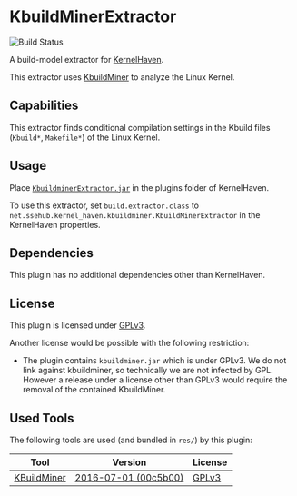 # KbuildMinerExtractor

![Build Status](https://jenkins.sse.uni-hildesheim.de/buildStatus/icon?job=KernelHaven_KbuildMinerExtractor)

A build-model extractor for [KernelHaven](https://github.com/KernelHaven/KernelHaven).

This extractor uses [KbuildMiner](https://github.com/ckaestne/KBuildMiner) to analyze the Linux Kernel.

## Capabilities

This extractor finds conditional compilation settings in the Kbuild files (`Kbuild*`, `Makefile*`) of the Linux Kernel.

## Usage

Place [`KbuildminerExtractor.jar`](https://jenkins.sse.uni-hildesheim.de/view/KernelHaven/job/KernelHaven_KbuildMinerExtractor/lastSuccessfulBuild/artifact/build/jar/KbuildminerExtractor.jar) in the plugins folder of KernelHaven.

To use this extractor, set `build.extractor.class` to `net.ssehub.kernel_haven.kbuildminer.KbuildMinerExtractor` in the KernelHaven properties.

## Dependencies

This plugin has no additional dependencies other than KernelHaven.

## License

This plugin is licensed under [GPLv3](https://www.gnu.org/licenses/gpl-3.0.html).

Another license would be possible with the following restriction:
* The plugin contains `kbuildminer.jar` which is under GPLv3. We do not link against kbuildminer, so technically we are not infected by GPL. However a release under a license other than GPLv3 would require the removal of the contained KbuildMiner.

## Used Tools

The following tools are used (and bundled in `res/`) by this plugin:

| Tool | Version | License |
|------|---------|---------|
| [KBuildMiner](https://github.com/ckaestne/KBuildMiner) | [2016-07-01 (00c5b00)](https://github.com/ckaestne/KBuildMiner/commit/00c5b007f70094b5989ed219bc33ac2c55e01e41) | [GPLv3](https://www.gnu.org/licenses/gpl.html) |
